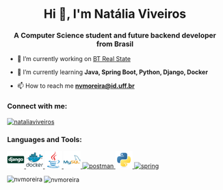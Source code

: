 <h1 align="center">Hi 👋, I'm Natália Viveiros</h1>
<h3 align="center">A Computer Science student and future backend developer from Brasil</h3>

- 🔭 I’m currently working on [BT Real State](https://github.com/nvmoreira/btre_project)

- 🌱 I’m currently learning **Java, Spring Boot, Python, Django, Docker**

- 📫 How to reach me **nvmoreira@id.uff.br**

<h3 align="left">Connect with me:</h3>
<p align="left">
<a href="https://linkedin.com/in/nataliaviveiros" target="blank"><img align="center" src="https://cdn.jsdelivr.net/npm/simple-icons@3.0.1/icons/linkedin.svg" alt="nataliaviveiros" height="30" width="40" /></a>
</p>

<h3 align="left">Languages and Tools:</h3>
<p align="left"> <a href="https://www.djangoproject.com/" target="_blank"> <img src="https://raw.githubusercontent.com/devicons/devicon/master/icons/django/django-original.svg" alt="django" width="40" height="40"/> </a> <a href="https://www.docker.com/" target="_blank"> <img src="https://raw.githubusercontent.com/devicons/devicon/master/icons/docker/docker-original-wordmark.svg" alt="docker" width="40" height="40"/> </a> <a href="https://www.java.com" target="_blank"> <img src="https://raw.githubusercontent.com/devicons/devicon/master/icons/java/java-original.svg" alt="java" width="40" height="40"/> </a> <a href="https://www.mysql.com/" target="_blank"> <img src="https://raw.githubusercontent.com/devicons/devicon/master/icons/mysql/mysql-original-wordmark.svg" alt="mysql" width="40" height="40"/> </a> <a href="https://postman.com" target="_blank"> <img src="https://www.vectorlogo.zone/logos/getpostman/getpostman-icon.svg" alt="postman" width="40" height="40"/> </a> <a href="https://www.python.org" target="_blank"> <img src="https://raw.githubusercontent.com/devicons/devicon/master/icons/python/python-original.svg" alt="python" width="40" height="40"/> </a> <a href="https://spring.io/" target="_blank"> <img src="https://www.vectorlogo.zone/logos/springio/springio-icon.svg" alt="spring" width="40" height="40"/> </a> </p>

<p><img align="left" src="https://github-readme-stats.vercel.app/api/top-langs?username=nvmoreira&show_icons=true&locale=en&layout=compact" alt="nvmoreira" /></p>

<p>&nbsp;<img align="center" src="https://github-readme-stats.vercel.app/api?username=nvmoreira&show_icons=true&locale=en" alt="nvmoreira" /></p>
